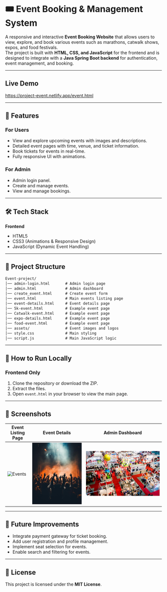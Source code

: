 # 🎟 Event Booking & Management System

A responsive and interactive **Event Booking Website** that allows users to view, explore, and book various events such as marathons, catwalk shows, expos, and food festivals.  
The project is built with **HTML, CSS, and JavaScript** for the frontend and is designed to integrate with a **Java Spring Boot backend** for authentication, event management, and booking.  

---

## Live Demo
https://project-event.netlify.app/event.html

---

## 📌 Features  

### **For Users**
- View and explore upcoming events with images and descriptions.
- Detailed event pages with time, venue, and ticket information.
- Book tickets for events in real-time.
- Fully responsive UI with animations.  

### **For Admin**
- Admin login panel.
- Create and manage events.
- View and manage bookings.

---

## 🛠 Tech Stack  
**Frontend**  
- HTML5  
- CSS3 (Animations & Responsive Design)  
- JavaScript (Dynamic Event Handling)  
 

---

## 📂 Project Structure  

```
Event-project/
│── admin-login.html       # Admin login page
│── admin.html             # Admin dashboard
│── create_event.html      # Create event form
│── event.html             # Main events listing page
│── event-details.html     # Event details page
│── 5k-event.html          # Example event page
│── Catwalk-event.html     # Example event page
│── expo-details.html      # Example event page
│── food-event.html        # Example event page
│── assets/                # Event images and logos
│── style.css              # Main styling
│── script.js              # Main JavaScript logic
```

---

## 🚀 How to Run Locally  

### **Frontend Only**
1. Clone the repository or download the ZIP.  
2. Extract the files.  
3. Open `event.html` in your browser to view the main page.

---

## 📸 Screenshots  

| Event Listing Page | Event Details | Admin Dashboard |
|--------------------|--------------|-----------------|
| ![Events](event1.jpg) | ![Details](event2.jpg) | ![Admin](event3.jpg) |

---

## 📅 Future Improvements  
- Integrate payment gateway for ticket booking.  
- Add user registration and profile management.  
- Implement seat selection for events.  
- Enable search and filtering for events.

---

## 📄 License  
This project is licensed under the **MIT License**.  

